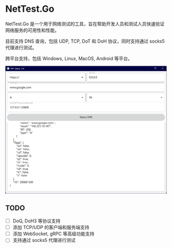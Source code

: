 # NetTest.Go

NetTest.Go 是一个用于网络测试的工具，旨在帮助开发人员和测试人员快速验证网络服务的可用性和性能。

目前支持 DNS 查询，包括 UDP, TCP, DoT 和 DoH 协议，同时支持通过 socks5 代理进行测试。

跨平台支持，包括 Windows, Linux, MacOS, Android 等平台。

![Qt_gui](./docs/pics/Qt_gui.png)

## TODO

- [ ] DoQ, DoH3 等协议支持
- [ ] 添加 TCP/UDP 的客户端和服务端支持
- [ ] 添加 WebSocket, gRPC 等高级功能支持
- [ ] 支持通过 socks5 代理进行测试
